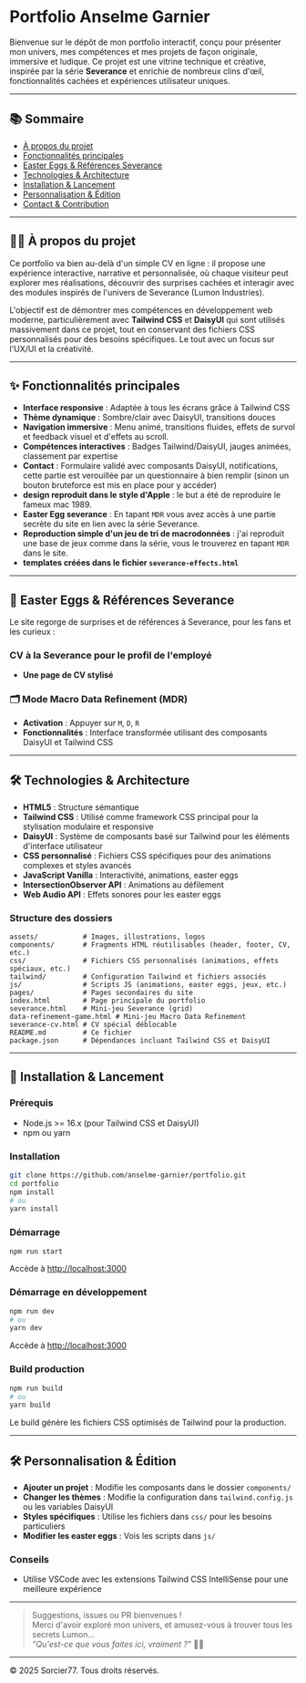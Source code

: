 # Portfolio Anselme Garnier

Bienvenue sur le dépôt de mon portfolio interactif, conçu pour présenter mon univers, mes compétences et mes projets de façon originale, immersive et ludique. Ce projet est une vitrine technique et créative, inspirée par la série **Severance** et enrichie de nombreux clins d'œil, fonctionnalités cachées et expériences utilisateur uniques.

---

## 📚 Sommaire

- [À propos du projet](#à-propos-du-projet)
- [Fonctionnalités principales](#fonctionnalités-principales)
- [Easter Eggs & Références Severance](#easter-eggs--références-severance)
- [Technologies & Architecture](#technologies--architecture)
- [Installation & Lancement](#installation--lancement)
- [Personnalisation & Édition](#personnalisation--édition)
- [Contact & Contribution](#contact--contribution)

---

## 🧑‍💻 À propos du projet

Ce portfolio va bien au-delà d'un simple CV en ligne : il propose une expérience interactive, narrative et personnalisée, où chaque visiteur peut explorer mes réalisations, découvrir des surprises cachées et interagir avec des modules inspirés de l'univers de Severance (Lumon Industries).

L'objectif est de démontrer mes compétences en développement web moderne, particulièrement avec **Tailwind CSS** et **DaisyUI** qui sont utilisés massivement dans ce projet, tout en conservant des fichiers CSS personnalisés pour des besoins spécifiques. Le tout avec un focus sur l'UX/UI et la créativité.

---

## ✨ Fonctionnalités principales

- **Interface responsive** : Adaptée à tous les écrans grâce à Tailwind CSS
- **Thème dynamique** : Sombre/clair avec DaisyUI, transitions douces
- **Navigation immersive** : Menu animé, transitions fluides, effets de survol et feedback visuel et d'effets au scroll.
- **Compétences interactives** : Badges Tailwind/DaisyUI, jauges animées, classement par expertise
- **Contact** : Formulaire validé avec composants DaisyUI, notifications, cette partie est verouillée par un questionnaire à bien remplir (sinon un bouton bruteforce est mis en place pour y accéder)
- **design reproduit dans le style d'Apple** : le but a été de reproduire le fameux mac 1989. 
- **Easter Egg severance** : En tapant `MDR` vous avez accès à une partie secrète du site en lien avec la série Severance. 
- **Reproduction simple d'un jeu de tri de macrodonnées** : j'ai reproduit une base de jeux comme dans la série, vous le trouverez en tapant `MDR` dans le site.
- **templates créées dans le fichier `severance-effects.html`**

---

## 🥚 Easter Eggs & Références Severance

Le site regorge de surprises et de références à Severance, pour les fans et les curieux :

### CV à la Severance pour le profil de l'employé

- **Une page de CV stylisé**


### 🗂️ Mode Macro Data Refinement (MDR)
- **Activation** : Appuyer sur `M`, `D`, `R`
- **Fonctionnalités** : Interface transformée utilisant des composants DaisyUI et Tailwind CSS

---

## 🛠️ Technologies & Architecture

- **HTML5** : Structure sémantique
- **Tailwind CSS** : Utilisé comme framework CSS principal pour la stylisation modulaire et responsive
- **DaisyUI** : Système de composants basé sur Tailwind pour les éléments d'interface utilisateur
- **CSS personnalisé** : Fichiers CSS spécifiques pour des animations complexes et styles avancés
- **JavaScript Vanilla** : Interactivité, animations, easter eggs
- **IntersectionObserver API** : Animations au défilement
- **Web Audio API** : Effets sonores pour les easter eggs

### Structure des dossiers

```
assets/           # Images, illustrations, logos
components/       # Fragments HTML réutilisables (header, footer, CV, etc.)
css/              # Fichiers CSS personnalisés (animations, effets spéciaux, etc.)
tailwind/         # Configuration Tailwind et fichiers associés
js/               # Scripts JS (animations, easter eggs, jeux, etc.)
pages/            # Pages secondaires du site
index.html        # Page principale du portfolio
severance.html    # Mini-jeu Severance (grid)
data-refinement-game.html # Mini-jeu Macro Data Refinement
severance-cv.html # CV spécial déblocable
README.md         # Ce fichier
package.json      # Dépendances incluant Tailwind CSS et DaisyUI
```

---

## 🚀 Installation & Lancement

### Prérequis

- Node.js >= 16.x (pour Tailwind CSS et DaisyUI)
- npm ou yarn

### Installation

```bash
git clone https://github.com/anselme-garnier/portfolio.git
cd portfolio
npm install
# ou
yarn install
```
### Démarrage

```bash
npm run start
````

Accède à [http://localhost:3000](http://127.0.0.1:3000)


### Démarrage en développement

```bash
npm run dev
# ou
yarn dev
```
Accède à [http://localhost:3000](http://127.0.0.1:3000)

### Build production

```bash
npm run build
# ou
yarn build
```

Le build génère les fichiers CSS optimisés de Tailwind pour la production.

---

## 🛠️ Personnalisation & Édition

- **Ajouter un projet** : Modifie les composants dans le dossier `components/`
- **Changer les thèmes** : Modifie la configuration dans `tailwind.config.js` ou les variables DaisyUI
- **Styles spécifiques** : Utilise les fichiers dans `css/` pour les besoins particuliers
- **Modifier les easter eggs** : Vois les scripts dans `js/`

### Conseils

- Utilise VSCode avec les extensions Tailwind CSS IntelliSense pour une meilleure expérience


---

> Suggestions, issues ou PR bienvenues !  
> Merci d'avoir exploré mon univers, et amusez-vous à trouver tous les secrets Lumon…  
> _"Qu'est-ce que vous faites ici, vraiment ?"_ 🕵️‍♂️

---

© 2025 Sorcier77. Tous droits réservés.